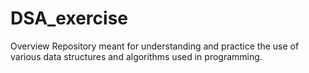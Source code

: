 # DSA_exercise
Overview
Repository meant for understanding and practice the use of various data structures and algorithms used in programming.
